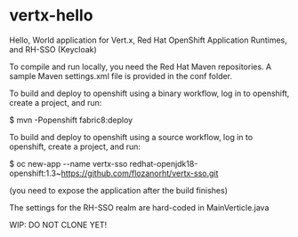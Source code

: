 # vertx-hello
Hello, World application for Vert.x, Red Hat OpenShift Application Runtimes, and RH-SSO (Keycloak)

To compile and run locally, you need the Red Hat Maven repositories. A sample Maven settings.xml file is provided in the conf folder.

To build and deploy to openshift using a binary workflow, log in to openshift, create a project, and run:

$ mvn -Popenshift fabric8:deploy

To build and deploy to openshift using a source workflow, log in to openshift, create a project, and run:

$ oc new-app --name vertx-sso redhat-openjdk18-openshift:1.3~https://github.com/flozanorht/vertx-sso.git

(you need to expose the application after the build finishes)

The settings for the RH-SSO realm are hard-coded in MainVerticle.java

WIP: DO NOT CLONE YET!

